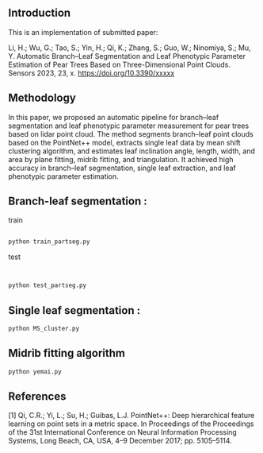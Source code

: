 
## Introduction

This is an implementation of submitted paper: 

Li, H.; Wu, G.; Tao, S.; Yin, H.; Qi, K.; Zhang, S.; Guo, W.; Ninomiya, S.; Mu, Y. Automatic Branch–Leaf Segmentation and Leaf Phenotypic Parameter Estimation of Pear Trees Based on Three-Dimensional Point Clouds. Sensors 2023, 23, x. https://doi.org/10.3390/xxxxx


## Methodology 

In this paper, we proposed an automatic pipeline for branch–leaf segmentation and leaf phenotypic parameter measurement for pear trees based on lidar point cloud. The method segments branch–leaf point clouds based on the PointNet++ model, extracts single leaf data by mean shift clustering algorithm, and estimates leaf inclination angle, length, width, and area by plane fitting, midrib fitting, and triangulation. It achieved high accuracy in branch–leaf segmentation, single leaf extraction, and leaf phenotypic parameter estimation. 


## Branch-leaf segmentation : 

train 

```bash

python train_partseg.py


```
test
```bash


python test_partseg.py

```

## Single leaf segmentation : 

```bash
python MS_cluster.py
```

## Midrib fitting algorithm

```bash
python yemai.py

```



## References
[1] Qi, C.R.; Yi, L.; Su, H.; Guibas, L.J. PointNet++: Deep hierarchical feature learning on point sets in a metric space. In Proceedings of the Proceedings of the 31st International Conference on Neural Information Processing Systems, Long Beach, CA, USA, 4–9 December 2017; pp. 5105–5114.



